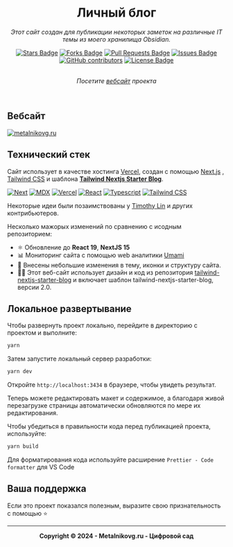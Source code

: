 <h1 align="center">Личный блог</h1>
<p align="center"><i>Этот сайт создан для публикации некоторых заметок на различные IT темы из моего хранилища Obsidian.</i></p>

<div align="center">
    <a href="https://github.com/metgen/metalnikovg.ru/stargazers"><img src="https://img.shields.io/github/stars/metgen/metalnikovg.ru" alt="Stars Badge"/></a>
    <a href="https://github.com/metgen/metalnikovg.ru/network/members"><img src="https://img.shields.io/github/forks/metgen/metalnikovg.ru" alt="Forks Badge"/></a>
    <a href="https://github.com/metgen/metalnikovg.ru/pulls"><img src="https://img.shields.io/github/issues-pr/metgen/metalnikovg.ru" alt="Pull Requests Badge"/></a>
    <a href="https://github.com/metgen/metalnikovg.ru/issues"><img src="https://img.shields.io/github/issues/metgen/metalnikovg.ru" alt="Issues Badge"/></a>
    <a href="https://github.com/metgen/metalnikovg.ru/graphs/contributors"><img alt="GitHub contributors" src="https://img.shields.io/github/contributors/metgen/metalnikovg.ru?color=2b9348"></a>
    <a href="https://github.com/metgen/metalnikovg.ru/blob/main/LICENSE"><img src="https://img.shields.io/github/license/metgen/metalnikovg.ru?color=2b9348" alt="License Badge"/></a>
</div>
<br>
<p align="center"><i>Посетите <a href="https://www.metalnikovg.ru">вебсайт</a> проекта</i></p>
<br>

## Вебсайт

<a href="https://www.metalnikovg.ru"><img src="https://raw.githubusercontent.com/metgen/metalnikovg.ru/main/public/static/images/projects/site_screen.png" alt="metalnikovg.ru" /></a>

## Технический стек

Сайт использует в качестве хостинга [Vercel](https://vercel.com/), создан с помощью [Next.js](https://nextjs.org/) , [Tailwind CSS](https://tailwindcss.com/) и шаблона [**Tailwind Nextjs Starter Blog**](https://tailwind-nextjs-starter-blog.vercel.app/).

[![Next][Next.js]][Next-url] [![MDX][MDX]][MDX-url] [![Vercel][Vercel]][Vercel-url] [![React][React]][React-url] [![Typescript][Typescript]][Typescript-url] [![Tailwind CSS][Tailwind CSS]][Tailwind CSS-url]

Некоторые идеи были позаимствованы у [Timothy Lin](https://twitter.com/timlrxx) и других контрибьютеров.

Несколько мажорых изменений по сравнению с исодным репозиторием:

- ⚛️ Обновление до **React 19**, **NextJS 15**
- 📊 Мониторинг сайта с помощью web аналитики [Umami](https://umami.is/)
- 👀 Внесены небольшие изменения в тему, иконки и структуру сайта.
- 👨‍💻 Этот веб-сайт использует дизайн и код из репозитория [tailwind-nextjs-starter-blog](https://github.com/timlrx/tailwind-nextjs-starter-blog)
  и включает шаблон tailwind-nextjs-starter-blog, версии 2.0.

## Локальное развертывание

Чтобы развернуть проект локально, перейдите в директорию с проектом и выполните:

```bash
yarn
```

Затем запустите локальный сервер разработки:

```bash
yarn dev
```

Откройте `http://localhost:3434` в браузере, чтобы увидеть результат.

Теперь можете редактировать макет и содержимое, а благодаря живой перезагрузке страницы автоматически обновляются по мере их редактирования.

Чтобы убедиться в правильности кода перед публикацией проекта, используйте:

```bash
yarn build
```

Для форматирования кода используйте расширение `Prettier - Code formatter` для VS Code

## Ваша поддержка

Если это проект показался полезным, выразите свою признательность с помощью ⭐

---

<p align="center"><b>Copyright © 2024 - Metalnikovg.ru - Цифровой сад</b></p>

<!-- MARKDOWN LINKS & IMAGES -->
<!-- https://www.markdownguide.org/basic-syntax/#reference-style-links -->

[Next.js]: https://img.shields.io/badge/next.js-000000?style=for-the-badge&logo=nextdotjs&logoColor=white
[Next-url]: https://nextjs.org/
[Typescript]: https://img.shields.io/badge/TypeScript-3178C6?style=for-the-badge&logo=typescript&logoColor=white
[Typescript-url]: https://www.typescriptlang.org/
[Tailwind CSS]: https://img.shields.io/badge/Tailwind_CSS-38B2AC?style=for-the-badge&logo=tailwind-css&logoColor=white
[Tailwind CSS-url]: https://tailwindcss.com/
[MDX]: https://img.shields.io/badge/MDX-000000?style=for-the-badge&logo=mdx&logoColor=white
[MDX-url]: https://mdxjs.com/
[React]: https://img.shields.io/badge/React-20232A?style=for-the-badge&logo=react&logoColor=61DAFB
[React-url]: https://reactjs.org/
[Vercel]: https://img.shields.io/badge/Vercel-000000?style=for-the-badge&logo=vercel&logoColor=white
[Vercel-url]: https://vercel.com/
